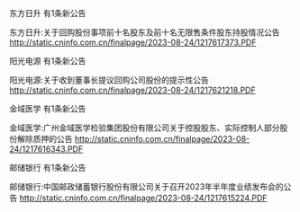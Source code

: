 东方日升 有1条新公告 

东方日升:关于回购股份事项前十名股东及前十名无限售条件股东持股情况公告 http://static.cninfo.com.cn/finalpage/2023-08-24/1217617373.PDF 

阳光电源 有1条新公告 

阳光电源:关于收到董事长提议回购公司股份的提示性公告 http://static.cninfo.com.cn/finalpage/2023-08-24/1217621218.PDF 

金域医学 有1条新公告 

金域医学:广州金域医学检验集团股份有限公司关于控股股东、实际控制人部分股份解除质押的公告 http://static.cninfo.com.cn/finalpage/2023-08-24/1217616343.PDF 

邮储银行 有1条新公告 

邮储银行:中国邮政储蓄银行股份有限公司关于召开2023年半年度业绩发布会的公告 http://static.cninfo.com.cn/finalpage/2023-08-24/1217615224.PDF 

